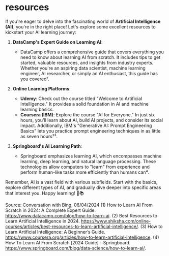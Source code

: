 # resources

If you're eager to delve into the fascinating world of **Artificial Intelligence (AI)**, you're in the right place! Let's explore some excellent resources to kickstart your AI learning journey:

1. **DataCamp's Expert Guide on Learning AI**:
   - DataCamp offers a comprehensive guide that covers everything you need to know about learning AI from scratch. It includes tips to get started, valuable resources, and insights from industry experts. Whether you're an aspiring data scientist, machine learning engineer, AI researcher, or simply an AI enthusiast, this guide has you covered¹.

2. **Online Learning Platforms**:
   - **Udemy**: Check out the course titled "Welcome to Artificial Intelligence." It provides a solid foundation in AI and machine learning basics.
   - **Coursera (IBM)**: Explore the course "AI for Everyone." In just six hours, you'll learn about AI, build AI projects, and consider its social impact. Additionally, IBM's "Generative AI: Prompt Engineering Basics" lets you practice prompt engineering techniques in as little as seven hours²³.

3. **Springboard's AI Learning Path**:
   - Springboard emphasizes learning AI, which encompasses machine learning, deep learning, and natural language processing. These technologies allow computers to "learn" from experience and perform human-like tasks more efficiently than humans can⁴.

Remember, AI is a vast field with various subfields. Start with the basics, explore different types of AI, and gradually dive deeper into specific areas that interest you. Happy learning! 🤖📚

Source: Conversation with Bing, 06/04/2024
(1) How to Learn AI From Scratch in 2024: A Complete Expert Guide. https://www.datacamp.com/blog/how-to-learn-ai.
(2) Best Resources to Learn Artificial Intelligence in 2024. https://www.shiksha.com/online-courses/articles/best-resources-to-learn-artificial-intelligence/.
(3) How to Learn Artificial Intelligence: A Beginner’s Guide. https://www.coursera.org/articles/how-to-learn-artificial-intelligence.
(4) How To Learn AI From Scratch [2024 Guide] - Springboard. https://www.springboard.com/blog/data-science/how-to-learn-ai/.

